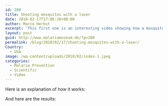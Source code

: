 ```yaml
---
id: 280
title: Shooting mosquitos with a laser
date: 2010-02-17T17:06:28+00:00
author: Marco Herbst
excerpt: 'This first one is an interesting video showing how a mosquito is killed with the aid of laser. The second video shows the effects of the laser on the mosquito, the high quality images clearly show how the mosquito gets burned. '
layout: post
guid: http://www.malariamuseum.de/?p=280
permalink: /blog/2010/02/17/shooting-mosquitos-with-a-laser/
Country:
  - USA
image: /wp-content/uploads/2010/02/index-1.jpeg
categories:
  - Malaria Prevention
  - Scientific
  - Video
---
```

Here is an explanation of how it works:



And here are the results: